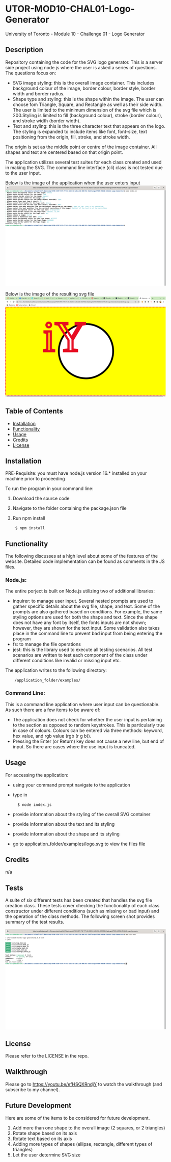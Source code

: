 # UTOR-MOD10-CHAL01-Logo-Generator
University of Toronto - Module 10 - Challenge 01 - Logo Generator

## Description

Repository containing the code for the SVG logo generator. This is a server side project using node.js where the user is asked a series of questions. The questions focus on:
- SVG image styling: this is the overall image container. This includes background colour of the image, border colour, border style, border width and border radius.
- Shape type and styling: this is the shape within the image. The user can choose fom Triangle, Square, and Rectangle as well as their side width. The user is limited to the minimum dimension of the svg file which is 200.Styling is limited to fill (background colour), stroke (border colour), and stroke width (border width). 
- Text and styling: this is the three character text that appears on the logo. The styling is expanded to include items like font, font-size, text positioning from the origin, fill, stroke, and stroke width.

The origin is set as the middle point or centre of the image container. All shapes and text are centered based on that origin point. 

The application utilizes several test suites for each class created and used in making the SVG. The command line interface (cli) class is not tested due to the user input.

Below is the image of the application when the user enters input
![Command Line Interface](./assets/images/SG-01-userinputs.png)

Below is the image of the resulting svg file
![SVG in browser](./assets/images/SG-02-image.png)


## Table of Contents

- [Installation](#installation)
- [Functionality](#functionality)
- [Usage](#usage)
- [Credits](#credits)
- [License](#license)

## Installation

PRE-Requisite: you must have node.js version 16.* installed on your machine prior to proceeding

To run the program in your command line:
1. Download the source code
2. Navigate to the folder containing the package.json file
3. Run npm install

        $ npm install



## Functionality

The following discusses at a high level about some of the features of the website. Detailed code implementation can be found as comments in the JS files.

### Node.js:

The entire porject is built on Node.js utilizing two of additional libraries:
- inquirer: to manage user input. Several nested prompts are used to gather specific details about the svg file, shape, and text. Some of the prompts are also gathered based on conditions. For example, the same styling options are used for both the shape and text. Since the shape does not have any font by itself, the fonts inputs are not shown; however, they are shown for the text input. Some validation also takes place in the command line to prevent bad input from being entering the program 
- fs: to manage the file operations
- jest: this is the library used to execute all testing scenarios. All test scenarios are written to test each component of the class under different conditions like invalid or missing input etc.

The application writes to the following directory:

        /application_folder/examples/



### Command Line:

This is a command line application where user input can be questionable. As such there are a few items to be aware of:
- The application does not check for whether the user input is pertaining to the section as opposed to random keystrokes. This is particularly true in case of colours. Colours can be entered via three methods: keyword, hex value, and rgb value (rgb (r g b)).
- Pressing the Enter (or Return) key does not cause a new line, but end of input. So there are cases where the use input is truncated. 


## Usage

For accessing the application:<br>

- using your command prompt navigate to the application
- type in 

        $ node index.js

- provide information about the styling of the overall SVG container
- provide information about the text and its styling 
- provide information about the shape and its styling
- go to application_folder/examples/logo.svg to view the files file


## Credits
n/a

## Tests

A suite of six different tests has been created that handles the svg file creation class. These tests cover checking the functionality of each class constructor under different conditions (such as missing or bad input) and the operation of the class methods. The following screen shot provides summary of the test results.

![Test Results](./assets/images/SG-03-tests.png)

## License

Please refer to the LICENSE in the repo.


## Walkthrough

Please go to https://youtu.be/efHSQXRndjY to watch the walkthrough (and subscribe to my channel).


## Future Development

Here are some of the items to be considered for future development.
1. Add more than one shape to the overall image (2 squares, or 2 triangles)
2. Rotate shape based on its axis
3. Rotate text based on its axis
4. Adding more types of shapes (ellipse, rectangle, different types of triangles)
5. Let the user determine SVG size

